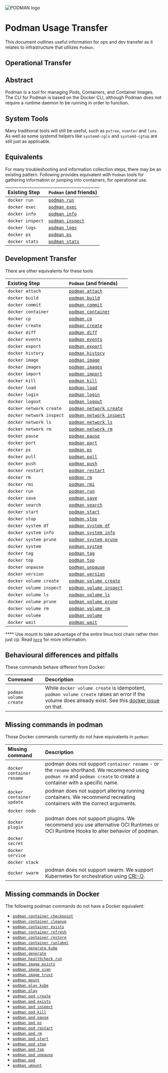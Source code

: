 ![PODMAN logo](logo/podman-logo-source.svg)
# Podman Usage Transfer

This document outlines useful information for ops and dev transfer as it relates to infrastructure that utilizes `Podman`.

## Operational Transfer

## Abstract

Podman is a tool for managing Pods, Containers, and Container Images.  The CLI
for Podman is based on the Docker CLI, although Podman does not require a
runtime daemon to be running in order to function.

## System Tools

Many traditional tools will still be useful, such as `pstree`, `nsenter` and `lsns`.
As well as some systemd helpers like `systemd-cgls` and `systemd-cgtop` are still just as applicable.

## Equivalents

For many troubleshooting and information collection steps, there may be an existing pattern.
Following provides equivalent with `Podman` tools for gathering information or jumping into containers, for operational use.

| Existing Step | `Podman` (and friends) |
| :--- | :--- |
| `docker run`  | [`podman run`](./docs/source/markdown/podman-run.1.md) |
| `docker exec` | [`podman exec`](./docs/source/markdown/podman-exec.1.md) |
| `docker info` | [`podman info`](./docs/source/markdown/podman-info.1.md)  |
| `docker inspect` | [`podman inspect`](./docs/source/markdown/podman-inspect.1.md)       |
| `docker logs` | [`podman logs`](./docs/source/markdown/podman-logs.1.md)                 |
| `docker ps`   | [`podman ps`](./docs/source/markdown/podman-ps.1.md) |
| `docker stats`| [`podman stats`](./docs/source/markdown/podman-stats.1.md)|

## Development Transfer

There are other equivalents for these tools

| Existing Step | `Podman` (and friends) |
| :--- | :--- |
| `docker attach`  | [`podman attach`](./docs/source/markdown/podman-attach.1.md)    |
| `docker build`   | [`podman build`](./docs/source/markdown/podman-build.1.md)      |
| `docker commit`  | [`podman commit`](./docs/source/markdown/podman-commit.1.md)    |
| `docker container`|[`podman container`](./docs/source/markdown/podman-container.1.md) |
| `docker cp`      | [`podman cp`](./docs/source/markdown/podman-cp.1.md)            |
| `docker create`  | [`podman create`](./docs/source/markdown/podman-create.1.md)    |
| `docker diff`    | [`podman diff`](./docs/source/markdown/podman-diff.1.md)        |
| `docker events`  | [`podman events`](./docs/source/markdown/podman-events.1.md)    |
| `docker export`  | [`podman export`](./docs/source/markdown/podman-export.1.md)    |
| `docker history` | [`podman history`](./docs/source/markdown/podman-history.1.md)  |
| `docker image`   | [`podman image`](./docs/source/markdown/podman-image.1.md)        |
| `docker images`  | [`podman images`](./docs/source/markdown/podman-images.1.md)    |
| `docker import`  | [`podman import`](./docs/source/markdown/podman-import.1.md)    |
| `docker kill`    | [`podman kill`](./docs/source/markdown/podman-kill.1.md)        |
| `docker load`    | [`podman load`](./docs/source/markdown/podman-load.1.md)        |
| `docker login`   | [`podman login`](./docs/source/markdown/podman-login.1.md)      |
| `docker logout`  | [`podman logout`](./docs/source/markdown/podman-logout.1.md)    |
| `docker network create`  | [`podman network create`](./docs/source/markdown/podman-network-create.1.md)   |
| `docker network inspect` | [`podman network inspect`](./docs/source/markdown/podman-network-inspect.1.md) |
| `docker network ls`      | [`podman network ls`](./docs/source/markdown/podman-network-ls.1.md)           |
| `docker network rm`      | [`podman network rm`](./docs.source/markdown/podman-network-rm.1.md)           |
| `docker pause`   | [`podman pause`](./docs/source/markdown/podman-pause.1.md)      |
| `docker port`    | [`podman port`](./docs/source/markdown/podman-port.1.md)        |
| `docker ps`      | [`podman ps`](./docs/source/markdown/podman-ps.1.md)            |
| `docker pull`    | [`podman pull`](./docs/source/markdown/podman-pull.1.md)        |
| `docker push`    | [`podman push`](./docs/source/markdown/podman-push.1.md)        |
| `docker restart` | [`podman restart`](./docs/source/markdown/podman-restart.1.md)  |
| `docker rm`      | [`podman rm`](./docs/source/markdown/podman-rm.1.md)            |
| `docker rmi`     | [`podman rmi`](./docs/source/markdown/podman-rmi.1.md)          |
| `docker run`     | [`podman run`](./docs/source/markdown/podman-run.1.md)          |
| `docker save`    | [`podman save`](./docs/source/markdown/podman-save.1.md)        |
| `docker search`  | [`podman search`](./docs/source/markdown/podman-search.1.md)    |
| `docker start`   | [`podman start`](./docs/source/markdown/podman-start.1.md)      |
| `docker stop`    | [`podman stop`](./docs/source/markdown/podman-stop.1.md)        |
| `docker system df`     | [`podman system df`](./docs/source/markdown/podman-system-df.1.md)          |
| `docker system info`   | [`podman system info`](./docs/source/markdown/podman-system-info.1.md)      |
| `docker system prune`  | [`podman system prune`](./docs/source/markdown/podman-system-prune.1.md)    |
| `docker system`        | [`podman system`](./docs/source/markdown/podman-system.1.md)                |
| `docker tag`     | [`podman tag`](./docs/source/markdown/podman-tag.1.md)          |
| `docker top`     | [`podman top`](./docs/source/markdown/podman-top.1.md)          |
| `docker unpause` | [`podman unpause`](./docs/source/markdown/podman-unpause.1.md)  |
| `docker version` | [`podman version`](./docs/source/markdown/podman-version.1.md)  |
| `docker volume create` | [`podman volume create`](./docs/source/markdown/podman-volume-create.1.md)  |
| `docker volume inspect`| [`podman volume inspect`](./docs/source/markdown/podman-volume-inspect.1.md)|
| `docker volume ls`     | [`podman volume ls`](./docs/source/markdown/podman-volume-ls.1.md)          |
| `docker volume prune`  | [`podman volume prune`](./docs/source/markdown/podman-volume-prune.1.md)    |
| `docker volume rm`     | [`podman volume rm`](./docs/source/markdown/podman-volume-rm.1.md)          |
| `docker volume`  | [`podman volume`](./docs/source/markdown/podman-volume.1.md)			|
| `docker wait`          | [`podman wait`](./docs/source/markdown/podman-wait.1.md)		       |

**** Use mount to take advantage of the entire linux tool chain rather then just cp.  Read [`here`](./docs/podman-cp.1.md) for more information.

## Behavioural differences and pitfalls

These commands behave different from Docker:

| Command | Description |
| :--- | :--- |
| `podman volume create` | While `docker volume create` is idempotent, `podman volume create` raises an error if the volume does already exist. See this [docker issue](https://github.com/moby/moby/issues/16068) on that.|

## Missing commands in podman

Those Docker commands currently do not have equivalents in `podman`:

| Missing command | Description|
| :--- | :--- |
| `docker container rename`   | podman does not support `container rename` - or the `rename` shorthand. We recommend using `podman rm` and  `podman create` to create a container with a specific name.|
| `docker container update`  | podman does not support altering running containers. We recommend recreating containers with the correct arguments.|
| `docker node`     ||
| `docker plugin`   | podman does not support plugins.  We recommend you use alternative OCI Runtimes or OCI Runtime Hooks to alter behavior of podman.|
| `docker secret`   ||
| `docker service`  ||
| `docker stack`    ||
| `docker swarm`    | podman does not support swarm.  We support Kubernetes for orchestration using [CRI-O](https://github.com/cri-o/cri-o).|

## Missing commands in Docker

The following podman commands do not have a Docker equivalent:

* [`podman container checkpoint`](/docs/source/markdown/podman-container-checkpoint.1.md)
* [`podman container cleanup`](/docs/source/markdown/podman-container-cleanup.1.md)
* [`podman container exists`](/docs/source/markdown/podman-container-exists.1.md)
* [`podman container refresh`](/docs/source/markdown/podman-container-refresh.1.md)
* [`podman container restore`](/docs/source/markdown/podman-container-restore.1.md)
* [`podman container runlabel`](/docs/source/markdown/podman-container-runlabel.1.md)
* [`podman generate kube`](./docs/source/markdown/podman-generate-kube.1.md)
* [`podman generate`](./docs/source/markdown/podman-generate.1.md)
* [`podman healthcheck run`](/docs/source/markdown/podman-healthcheck-run.1.md)
* [`podman image exists`](./docs/source/markdown/podman-image-exists.1.md)
* [`podman image sign`](./docs/source/markdown/podman-image-sign.1.md)
* [`podman image trust`](./docs/source/markdown/podman-image-trust.1.md)
* [`podman mount`](./docs/source/markdown/podman-mount.1.md)
* [`podman play kube`](./docs/source/markdown/podman-play-kube.1.md)
* [`podman play`](./docs/source/markdown/podman-play.1.md)
* [`podman pod create`](./docs/source/markdown/podman-pod-create.1.md)
* [`podman pod exists`](./docs/source/markdown/podman-pod-exists.1.md)
* [`podman pod inspect`](./docs/source/markdown/podman-pod-inspect.1.md)
* [`podman pod kill`](./docs/source/markdown/podman-pod-kill.1.md)
* [`podman pod pause`](./docs/source/markdown/podman-pod-pause.1.md)
* [`podman pod ps`](./docs/source/markdown/podman-pod-ps.1.md)
* [`podman pod restart`](./docs/source/markdown/podman-pod-restart.1.md)
* [`podman pod rm`](./docs/source/markdown/podman-pod-rm.1.md)
* [`podman pod start`](./docs/source/markdown/podman-pod-start.1.md)
* [`podman pod stop`](./docs/source/markdown/podman-pod-stop.1.md)
* [`podman pod top`](./docs/source/markdown/podman-pod-top.1.md)
* [`podman pod unpause`](./docs/source/markdown/podman-pod-unpause.1.md)
* [`podman pod`](./docs/source/markdown/podman-pod.1.md)
* [`podman umount`](./docs/source/markdown/podman-umount.1.md)
